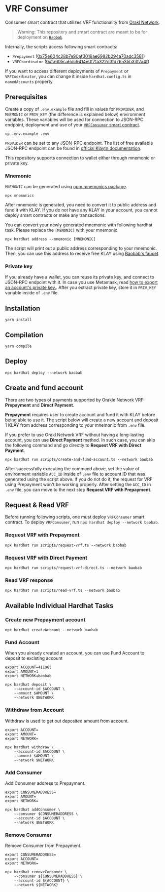 # VRF Consumer

Consumer smart contract that utilizes VRF functionality from [Orakl Network](https://www.orakl.network).

> Warning: This repository and smart contract are meant to be for deployment on [`Baobab`](https://docs.klaytn.foundation/misc/faq#what-is-cypress-what-is-baobab).

Internally, the scripts access following smart contracts:

- `Prepayment` ([0x75e604c28b7e90af3019ae6982b294a70adc3581](https://baobab.scope.klaytn.com/account/0x75e604c28b7e90af3019ae6982b294a70adc3581))
- `VRFCoordinator` ([0xfa605ca6dc9414e0f7fa322d3fd76535b33f7a4f](https://baobab.scope.klaytn.com/account/0xfa605ca6dc9414e0f7fa322d3fd76535b33f7a4f))

If you want to access different deployments of `Prepayment` or `VRFCoordinator`, you can change it inside `hardhat.config.ts` in `namedAccounts` property.

## Prerequisites

Create a copy of `.env.example` file and fill in values for `PROVIDER`, and `MNEMONIC` or `PRIV_KEY` (the difference is explained below) environment variables.
These variables will be used for connection to JSON-RPC endpoint, deployment and use of your [`VRFConsumer` smart contract](contracts/VRFConsumer.sol).

```shell
cp .env.example .env
```

`PROVIDER` can be set to any JSON-RPC endpoint.
The list of free available JSON-RPC endpoint can be found in [official Klaytn documentation](https://docs.klaytn.foundation/content/dapp/rpc-service/public-en#testnet-baobab-public-json-rpc-endpoints).

This repository supports connection to wallet either through mnemonic or private key.

### Mnemonic

`MNEMONIC` can be generated using [npm mnemonics package](https://www.npmjs.com/package/mnemonics).

```shell
npx mnemonics
```

After mnemonic is generated, you need to convert it to public address and fund it with KLAY.
If you do not have any KLAY in your account, you cannot deploy smart contracts or make any transactions.

You can convert your newly generated mnemonic with following hardhat task.
Please replace the `[MENONIC]` with your mnemonic.

```shell
npx hardhat address --mnemonic [MNEMONIC]
```

The script will print out a public address corresponding to your mnemonic.
Then, you can use this address to receive free KLAY using [Baobab's faucet](https://baobab.wallet.klaytn.foundation/faucet).

### Private key

If you already have a wallet, you can reuse its private key, and connect to JSON-RPC endpoint with it.
In case you use Metamask, read [how to export an account's private key.](https://metamask.zendesk.com/hc/en-us/articles/360015289632-How-to-export-an-account-s-private-key).
After you extract private key, store it in `PRIV_KEY` variable inside of `.env` file.

## Installation

```shell
yarn install
```

## Compilation

```shell
yarn compile
```

## Deploy

```shell
npx hardhat deploy --network baobab
```

## Create and fund account

There are two types of payments supported by Orakle Network VRF: **Prepayment** and **Direct Payment**.

**Prepayment** requires user to create account and fund it with KLAY before being able to use it.
The script below will create a new account and deposit 1 KLAY from address corresponding to your mnemonic from `.env` file.

If you prefer to use Orakl Network VRF without having a long-lasting account, you can use **Direct Payment** method.
In such case, you can skip the following command and go directly to **Request VRF with Direct Payment**.

```shell
npx hardhat run scripts/create-and-fund-account.ts --network baobab
```

After successfully executing the command above, set the value of environment variable `ACC_ID` inside of `.env` file to account ID that was generated using the script above.
If you do not do it, the request for VRF using Prepayment won't be working properly.
After setting the `ACC_ID` in `.env` file, you can move to the next step **Request VRF with Prepayment**.

## Request & Read VRF

Before running following scripts, one must deploy `VRFConsumer` smart contract.
To deploy `VRFConsumer`, run `npx hardhat deploy --network baobab`.

### Request VRF with Prepayment

```shell
npx hardhat run scripts/request-vrf.ts --network baobab
```

### Request VRF with Direct Payment

```shell
npx hardhat run scripts/request-vrf-direct.ts --network baobab
```

### Read VRF response

```shell
npx hardhat run scripts/read-vrf.ts --network baobab
```

## Available Individual Hardhat Tasks

### Create new Prepayment account

```shell
npx hardhat createAccount --network baobab
```

### Fund Account

When you already created an account, you can use Fund Account to deposit to excisting account

```shell
export ACCOUNT=411965
export AMOUNT=1
export NETWORK=baobab
```

```shell
npx hardhat deposit \
    --account-id $ACCOUNT \
    --amount $AMOUNT \
    --network $NETWORK
```

### Withdraw from Account

Withdraw is used to get out deposited amount from account.

```shell
export ACCOUNT=
export AMOUNT=
export NETWORK=
```

```shell
npx hardhat withdraw \
    --account-id $ACCOUNT \
    --amount $AMOUNT \
    --network $NETWORK
```

### Add Consumer

Add Consumer address to Prepayment.

```shell
export CONSUMERADDRESS=
export AMOUNT=
export NETWORK=
```

```shell
npx hardhat addConsumer \
    --consumer $CONSUMERADDRESS \
    --account-id $ACCOUNT \
    --network $NETWORK
```

### Remove Consumer

Remove Consumer from Prepayment.

```shell
export CONSUMERADDRESS=
export ACCOUNT=
export NETWORK=
```

```shell
npx hardhat removeConsumer \
    --consumer ${CONSUMERADDRESS} \
    --account-id ${ACCOUNT} \
    --network ${NETWORK}
```
